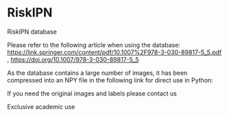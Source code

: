# RiskIPN
RiskIPN database 

Please refer to the following article when using the database:  https://link.springer.com/content/pdf/10.1007%2F978-3-030-89817-5_5.pdf , https://doi.org/10.1007/978-3-030-89817-5_5

As the database contains a large number of images, it has been compressed into an NPY file in the following link for direct use in Python:

If you need the original images and labels please contact us

Exclusive academic use
